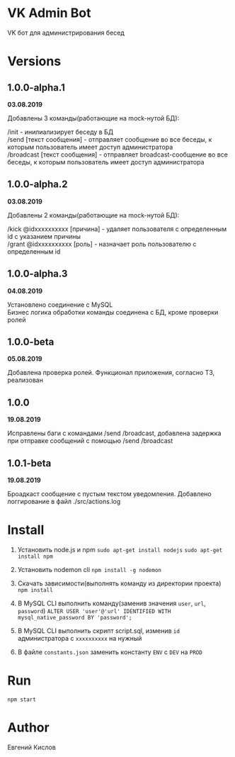 # VK Admin Bot

VK бот для администрирования бесед

# Versions

## 1.0.0-alpha.1
**03.08.2019**

Добавлены 3 команды(работающие на mock-нутой БД):

/init - инилиализирует беседу в БД <br/>
/send [текст сообщения] - отправляет сообщение во все беседы, к которым пользователь имеет доступ администратора <br/>
/broadcast [текст сообщения] - отправляет broadcast-сообщение во все беседы, к которым пользователь имеет доступ администратора <br/>

## 1.0.0-alpha.2
**03.08.2019**

Добавлены 2 команды(работающие на mock-нутой БД):

/kick @idxxxxxxxxxx [причина] - удаляет пользователя с определенным id с указанием причины  <br/>
/grant @idxxxxxxxxxx [роль] - назначает роль пользователю с определенным id <br/>

## 1.0.0-alpha.3
**04.08.2019**

Установлено соединение с MySQL <br/>
Бизнес логика обработки команды соединена с БД, кроме проверки ролей

## 1.0.0-beta
**05.08.2019**

Добавлена проверка ролей. Функционал приложения, согласно ТЗ, реализован <br/>

## 1.0.0
**19.08.2019**

Исправлены баги с командами /send /broadcast, добавлена задержка при отправке сообщений с помощью /send /broadcast <br/>

## 1.0.1-beta
**19.08.2019**

Броадкаст сообщение с пустым текстом уведомления. Добавлено логгирование в файл ./src/actions.log <br/>

# Install

1. Установить node.js и npm
``` sudo apt-get install nodejs ```
``` sudo apt-get install npm ```

2. Установить nodemon cli
``` npm install -g nodemon ```

3. Скачать зависимости(выполнять команду из директории проекта)
``` npm install ```

4. В MySQL CLI выполнить команду(заменив значения ``` user ```, ``` url ```, ``` password ```)
``` ALTER USER 'user'@'url' IDENTIFIED WITH mysql_native_password BY 'password'; ```

5. В MySQL CLI выполнить скрипт script.sql, изменив ```id``` администратора с ```xxxxxxxxxx``` на нужный

6. В файле ```constants.json``` заменить константу ```ENV``` c ```DEV``` на ```PROD```

# Run
``` npm start ```

# Author

Евгений Кислов
